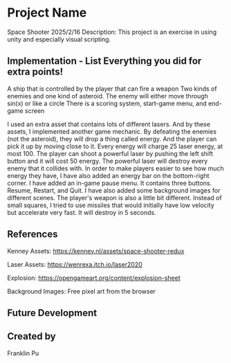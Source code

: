 # Project Name
Space Shooter 2025/2/16
Description: This project is an exercise in using unity and especially visual scripting.
## Implementation - List Everything you did for extra points!
A ship that is controlled by the player that can fire a weapon
Two kinds of enemies and one kind of asteroid. The enemy will either move through sin(x) or like a circle
There is a scoring system, start-game menu, and end-game screen

I used an extra asset that contains lots of different lasers. And by these assets, I implemented another game mechanic. By defeating the enemies (not the asteroid), they will drop a thing called energy. And the player can pick it up by moving close to it. Every energy will charge 25 laser energy, at most 100. The player can shoot a powerful laser by pushing the left shift button and it will cost 50 energy. The powerful laser will destroy every enemy that it collides with. In order to make players easier to see how much energy they have, I have also added an energy bar on the bottom-right corner.
I have added an in-game pause menu. It contains three buttons. Resume, Restart, and Quit.
I have also added some background images for different scenes.
The player's weapon is also a little bit different. Instead of small squares, I tried to use missiles that would initially have low velocity but accelerate very fast. It will destroy in 5 seconds.

## References
Kenney Assets: https://kenney.nl/assets/space-shooter-redux

Laser Assets: https://wenrexa.itch.io/laser2020

Explosion: https://opengameart.org/content/explosion-sheet

Background Images: Free pixel art from the browser

## Future Development

## Created by
Franklin Pu
